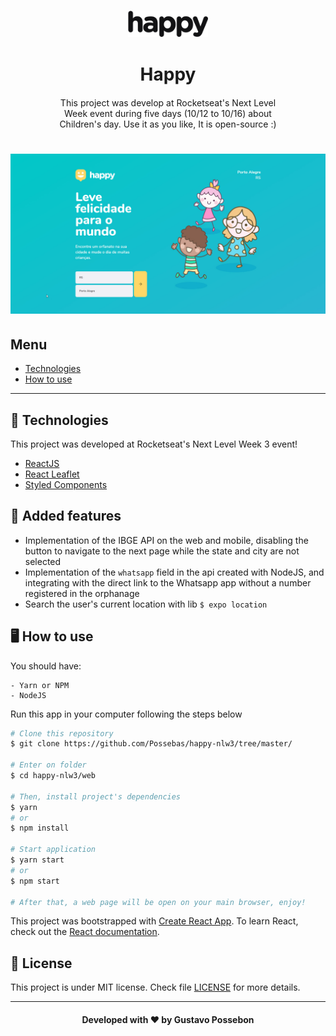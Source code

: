 <h3 align="center">
    <img alt="Happy" title="Happy" width="128px" src=".github/logo.svg">
</h3>
<h1 align="center">
    Happy
</h1>
<p align="center" style="width: 70%; margin: 20px auto;">
    This project was develop at Rocketseat's Next Level Week event during five days (10/12 to 10/16) about Children's day. Use it as you like, It is open-source :)
</p>

<h1 align="center">
    <img src=".github/landing.jpg" />
</h1>

## Menu

- [Technologies](#-tecnhnologies)
- [How to use](#-how-to-use)

---

## 🚀 Technologies

This project was developed at Rocketseat's Next Level Week 3 event!

- [ReactJS](https://reactjs.org/)
- [React Leaflet](https://react-leaflet.js.org/)
- [Styled Components](https://styled-components.com/)

## 🚀️ Added features

- Implementation of the IBGE API on the web and mobile, disabling the button to navigate to the next page while the state and city are not selected
- Implementation of the `whatsapp` field in the api created with NodeJS, and integrating with the direct link to the Whatsapp app without a number registered in the orphanage
- Search the user's current location with lib `$ expo location`

## 🖥 How to use

You should have:

```
- Yarn or NPM
- NodeJS
```

Run this app in your computer following the steps below

```bash
# Clone this repository
$ git clone https://github.com/Possebas/happy-nlw3/tree/master/

# Enter on folder
$ cd happy-nlw3/web

# Then, install project's dependencies
$ yarn
# or
$ npm install

# Start application
$ yarn start
# or
$ npm start

# After that, a web page will be open on your main browser, enjoy!
```

This project was bootstrapped with [Create React App](https://github.com/facebook/create-react-app).
To learn React, check out the [React documentation](https://reactjs.org/).

## 📃 License

This project is under MIT license. Check file [LICENSE](LICENSE) for more details.

---

<h4 align="center">
    Developed with ❤️ by <b>Gustavo Possebon</b>
</h4>
